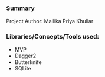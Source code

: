 ### Summary
Project Author: Mallika Priya Khullar

### Libraries/Concepts/Tools used:
* MVP
* Dagger2
* Butterknife
* SQLite
